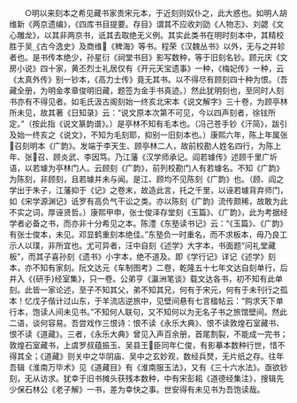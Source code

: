 <!-- { "loadSidebar": true } -->
　　○明以来刻本之希见藏书家贵宋元本，于近刻则奴仆之，此大惑也。如明人胡维新《两京遗编》，《四库书目提要。存目》谓其不应收刘劭《人物志》、刘勰《文心雕龙》，以其非两京书，诋其去取绝无义例。其实此类书在明时刻本中，其精校胜于吴《古今逸史》及商维《稗海》等书。程荣《汉魏丛书》以外，无与之并轸者也。是书传本绝少，孙星衍《祠堂书目》影写数种，等于旧刻名钞。顾元庆《文房小说》四十家，黄丕烈士礼居仅有《开元天宝遗事》一种，《梅妃传》一种，云《太真外传》别一钞本，《高力士传》竟无其书。以不得尽有顾刻四十种为恨。（吾藏全册，为明金孝章俊明旧藏，题签为金手书真迹。）然此犹明刻也，至同时人刻书亦有不得见者。如毛氏汲古阁刻始一终亥北宋本《说文解字》三十卷，为顾亭林所未见，故其著《日知录》云：“说文原本次第不可见，今以四声刻者，徐铉所定。”（按此指《说文篆韵谱》。）是亭林不知有毛本也。（冯己苍手钞《汗简》，跋引及始一终亥之《说文》，不知为毛刻耶，抑别一旧刻本也。）康熙六年，陈上年属张召刻明本《广韵》。发端于李天生、顾亭林二人，故前校勘人姓名四行，为陈上年、张召、顾炎武、李因笃。乃江藩《汉学师承记。阎若璩传》述顾千里广圻语，以若璩为亭林门人。云顾刻《广韵》，前列校勘门人有若璩名。不知《广韵》为陈刻，非顾刻，且若璩并未与闻。是江、顾均不见陈刻《广韵》也。（顾、阎之学出于朱子，江藩抑于《记》之卷末，故造此言，托之千里，以诬若璩背弃师门，如《宋学源渊记》诋罗有高负气干讼之类。亦以陈刻《广韵》流传颇稀，故敢为此不实之词，厚诬贤哲。）康熙甲申，张士俊泽存堂刻《玉篇》、《广韵》，此为考据经学者必备之书，而亦非十分希见之本。陈澧《东塾读书记》云：“《玉篇》、《广韵》有张士俊本，未见。邓显鹤重刻本绝佳。”东塾负一时重名，而不求板本，毋乃良工示人以璞，非所宜也。尤可异者，汪中自刻《述学》大字本，书面题“问礼堂藏板”，而其子喜孙刻《遗书》小字本，绝不道及。即《学行记》详记《述学》刻本，亦不知有家刻。阮文达元《车制图考》二卷，乾隆五十七年文达自刻单行，后并入《{研手}经室集》，只一卷。公弟亨《瀛洲笔谈》载文达各书，初不知有此单刻。此皆一家论述，至子不知其父，弟不知其兄，何有于宋元，何有于未刊行之孤本！忆戊子偕计过山东，于羊流店逆旅中，见壁间悬有七言楹帖云：“购求天下单行本，饱读人间未见书。”不知何人联句，又不知何以为无名子书之旅馆壁间。然此二语，谈何容易。吾尝戏作三恨诗：恨不读《永乐大典》、恨不读敦煌石室藏书、恨不读《道藏》。三者，《永乐大典》曾见入声百余册，首尾割裂，不能成一完书；敦煌石室藏书，上虞罗叔蕴振玉、吴县王臣同年仁俊，有影摹本数种行世，惜不得其全；《道藏》则关中之华阴庙、吴中之玄妙观，数经兵燹，无片纸之存。往年吾辑《淮南万毕术》见《道藏目》有《淮南服玉法》，又有《三十六水法》。亟欲钞刻，无从访求。犹幸于旧书摊头获残本数种，中有宋彭耜《道德经集注》，搜辑先少保石林公《老子解》一书，差为幸快之事。世安得有未见书为吾饱读哉。

